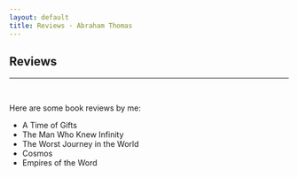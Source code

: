 ```yaml
---
layout: default
title: Reviews · Abraham Thomas
---
```


## Reviews

----

<br/>


Here are some book reviews by me:

* A Time of Gifts
* The Man Who Knew Infinity
* The Worst Journey in the World
* Cosmos
* Empires of the Word


